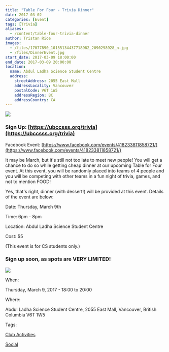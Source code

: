 ```yaml
---
title: "Table For Four - Trivia Dinner"
date: 2017-03-02
categories: [Event]
tags: [Trivia]
aliases:
  - /content/table-four-trivia-dinner
author: Tristan Rice
images:
  - /files/17077890_10155134437718982_2090298928_n.jpg
  - /files/DinnerEvent.jpg
start_date: 2017-03-09 18:00:00
end_date: 2017-03-09 20:00:00
location:
  name: Abdul Ladha Science Student Centre
  address:
    streetAddress: 2055 East Mall
    addressLocality: Vancouver
    postalCode: V6T 1W5
    addressRegion: BC
    addressCountry: CA
---
```


![](/files/17077890_10155134437718982_2090298928_n.jpg)

### Sign Up: [https://ubccsss.org/trivia](https://ubccsss.org/trivia)

Facebook Event: [https://www.facebook.com/events/418233811858721/](https://www.facebook.com/events/418233811858721/)

It may be March, but it's still not too late to meet new people! You will get a chance to do so while getting cheap dinner at our upcoming Table for Four event. At this event, you will be randomly placed into teams of 4 people and you will be competing with other teams in a fun night of trivia, games, and not to mention FOOD!

Yes, that's right, dinner (with dessert!) will be provided at this event. Details of the event are below:

Date: Thursday, March 9th

Time: 6pm - 8pm

Location: Abdul Ladha Science Student Centre

Cost: $5

(This event is for CS students only.)

### Sign up soon, as spots are VERY LIMITED!

![](/files/DinnerEvent.jpg)

When: 

Thursday, March 9, 2017 - 18:00 to 20:00

Where: 

Abdul Ladha Science Student Centre, 2055 East Mall, Vancouver, British Columbia V6T 1W5

Tags: 

[Club Activities](/club)

[Social](/social)
